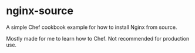 # nginx-source

A simple Chef cookbook example for how to install Nginx from source.

Mostly made for me to learn how to Chef. Not recommended for production use.
